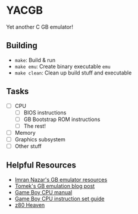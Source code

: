 # YACGB

Yet another C GB emulator!

## Building

- `make`: Build & run
- `make emu`: Create binary executable `emu`
- `make clean`: Clean up build stuff and executable

## Tasks
- [ ] CPU
	- [ ] BIOS instructions
	- [ ] GB Bootstrap ROM instructions
	- [ ] The rest!
- [ ] Memory
- [ ] Graphics subsystem
- [ ] Other stuff

## Helpful Resources
- [Imran Nazar's GB emulator resources](http://imrannazar.com/GameBoy-Emulation-in-JavaScript)
- [Tomek's GB emulation blog post](https://blog.rekawek.eu/2017/02/09/coffee-gb/)
- [Game Boy CPU manual](http://marc.rawer.de/Gameboy/Docs/GBCPUman.pdf)
- [Game Boy CPU instruction set guide](http://www.pastraiser.com/cpu/gameboy/gameboy_opcodes.html)
- [z80 Heaven](http://z80-heaven.wikidot.com/)

